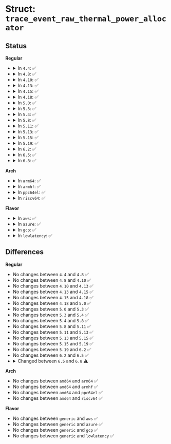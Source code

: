 # Struct: <code>trace_event_raw_thermal_power_allocator</code>

## Status
<b>Regular</b>
<ul>
<li>
<details>
<summary>In <code>4.4</code>: ✅</summary>

```c
struct trace_event_raw_thermal_power_allocator {
    struct trace_entry ent;
    int tz_id;
    u32 __data_loc_req_power;
    u32 total_req_power;
    u32 __data_loc_granted_power;
    u32 total_granted_power;
    size_t num_actors;
    u32 power_range;
    u32 max_allocatable_power;
    int current_temp;
    s32 delta_temp;
    char __data[0];
};
```
</details>
</li>
<li>
<details>
<summary>In <code>4.8</code>: ✅</summary>

```c
struct trace_event_raw_thermal_power_allocator {
    struct trace_entry ent;
    int tz_id;
    u32 __data_loc_req_power;
    u32 total_req_power;
    u32 __data_loc_granted_power;
    u32 total_granted_power;
    size_t num_actors;
    u32 power_range;
    u32 max_allocatable_power;
    int current_temp;
    s32 delta_temp;
    char __data[0];
};
```
</details>
</li>
<li>
<details>
<summary>In <code>4.10</code>: ✅</summary>

```c
struct trace_event_raw_thermal_power_allocator {
    struct trace_entry ent;
    int tz_id;
    u32 __data_loc_req_power;
    u32 total_req_power;
    u32 __data_loc_granted_power;
    u32 total_granted_power;
    size_t num_actors;
    u32 power_range;
    u32 max_allocatable_power;
    int current_temp;
    s32 delta_temp;
    char __data[0];
};
```
</details>
</li>
<li>
<details>
<summary>In <code>4.13</code>: ✅</summary>

```c
struct trace_event_raw_thermal_power_allocator {
    struct trace_entry ent;
    int tz_id;
    u32 __data_loc_req_power;
    u32 total_req_power;
    u32 __data_loc_granted_power;
    u32 total_granted_power;
    size_t num_actors;
    u32 power_range;
    u32 max_allocatable_power;
    int current_temp;
    s32 delta_temp;
    char __data[0];
};
```
</details>
</li>
<li>
<details>
<summary>In <code>4.15</code>: ✅</summary>

```c
struct trace_event_raw_thermal_power_allocator {
    struct trace_entry ent;
    int tz_id;
    u32 __data_loc_req_power;
    u32 total_req_power;
    u32 __data_loc_granted_power;
    u32 total_granted_power;
    size_t num_actors;
    u32 power_range;
    u32 max_allocatable_power;
    int current_temp;
    s32 delta_temp;
    char __data[0];
};
```
</details>
</li>
<li>
<details>
<summary>In <code>4.18</code>: ✅</summary>

```c
struct trace_event_raw_thermal_power_allocator {
    struct trace_entry ent;
    int tz_id;
    u32 __data_loc_req_power;
    u32 total_req_power;
    u32 __data_loc_granted_power;
    u32 total_granted_power;
    size_t num_actors;
    u32 power_range;
    u32 max_allocatable_power;
    int current_temp;
    s32 delta_temp;
    char __data[0];
};
```
</details>
</li>
<li>
<details>
<summary>In <code>5.0</code>: ✅</summary>

```c
struct trace_event_raw_thermal_power_allocator {
    struct trace_entry ent;
    int tz_id;
    u32 __data_loc_req_power;
    u32 total_req_power;
    u32 __data_loc_granted_power;
    u32 total_granted_power;
    size_t num_actors;
    u32 power_range;
    u32 max_allocatable_power;
    int current_temp;
    s32 delta_temp;
    char __data[0];
};
```
</details>
</li>
<li>
<details>
<summary>In <code>5.3</code>: ✅</summary>

```c
struct trace_event_raw_thermal_power_allocator {
    struct trace_entry ent;
    int tz_id;
    u32 __data_loc_req_power;
    u32 total_req_power;
    u32 __data_loc_granted_power;
    u32 total_granted_power;
    size_t num_actors;
    u32 power_range;
    u32 max_allocatable_power;
    int current_temp;
    s32 delta_temp;
    char __data[0];
};
```
</details>
</li>
<li>
<details>
<summary>In <code>5.4</code>: ✅</summary>

```c
struct trace_event_raw_thermal_power_allocator {
    struct trace_entry ent;
    int tz_id;
    u32 __data_loc_req_power;
    u32 total_req_power;
    u32 __data_loc_granted_power;
    u32 total_granted_power;
    size_t num_actors;
    u32 power_range;
    u32 max_allocatable_power;
    int current_temp;
    s32 delta_temp;
    char __data[0];
};
```
</details>
</li>
<li>
<details>
<summary>In <code>5.8</code>: ✅</summary>

```c
struct trace_event_raw_thermal_power_allocator {
    struct trace_entry ent;
    int tz_id;
    u32 __data_loc_req_power;
    u32 total_req_power;
    u32 __data_loc_granted_power;
    u32 total_granted_power;
    size_t num_actors;
    u32 power_range;
    u32 max_allocatable_power;
    int current_temp;
    s32 delta_temp;
    char __data[0];
};
```
</details>
</li>
<li>
<details>
<summary>In <code>5.11</code>: ✅</summary>

```c
struct trace_event_raw_thermal_power_allocator {
    struct trace_entry ent;
    int tz_id;
    u32 __data_loc_req_power;
    u32 total_req_power;
    u32 __data_loc_granted_power;
    u32 total_granted_power;
    size_t num_actors;
    u32 power_range;
    u32 max_allocatable_power;
    int current_temp;
    s32 delta_temp;
    char __data[0];
};
```
</details>
</li>
<li>
<details>
<summary>In <code>5.13</code>: ✅</summary>

```c
struct trace_event_raw_thermal_power_allocator {
    struct trace_entry ent;
    int tz_id;
    u32 __data_loc_req_power;
    u32 total_req_power;
    u32 __data_loc_granted_power;
    u32 total_granted_power;
    size_t num_actors;
    u32 power_range;
    u32 max_allocatable_power;
    int current_temp;
    s32 delta_temp;
    char __data[0];
};
```
</details>
</li>
<li>
<details>
<summary>In <code>5.15</code>: ✅</summary>

```c
struct trace_event_raw_thermal_power_allocator {
    struct trace_entry ent;
    int tz_id;
    u32 __data_loc_req_power;
    u32 total_req_power;
    u32 __data_loc_granted_power;
    u32 total_granted_power;
    size_t num_actors;
    u32 power_range;
    u32 max_allocatable_power;
    int current_temp;
    s32 delta_temp;
    char __data[0];
};
```
</details>
</li>
<li>
<details>
<summary>In <code>5.19</code>: ✅</summary>

```c
struct trace_event_raw_thermal_power_allocator {
    struct trace_entry ent;
    int tz_id;
    u32 __data_loc_req_power;
    u32 total_req_power;
    u32 __data_loc_granted_power;
    u32 total_granted_power;
    size_t num_actors;
    u32 power_range;
    u32 max_allocatable_power;
    int current_temp;
    s32 delta_temp;
    char __data[0];
};
```
</details>
</li>
<li>
<details>
<summary>In <code>6.2</code>: ✅</summary>

```c
struct trace_event_raw_thermal_power_allocator {
    struct trace_entry ent;
    int tz_id;
    u32 __data_loc_req_power;
    u32 total_req_power;
    u32 __data_loc_granted_power;
    u32 total_granted_power;
    size_t num_actors;
    u32 power_range;
    u32 max_allocatable_power;
    int current_temp;
    s32 delta_temp;
    char __data[0];
};
```
</details>
</li>
<li>
<details>
<summary>In <code>6.5</code>: ✅</summary>

```c
struct trace_event_raw_thermal_power_allocator {
    struct trace_entry ent;
    int tz_id;
    u32 __data_loc_req_power;
    u32 total_req_power;
    u32 __data_loc_granted_power;
    u32 total_granted_power;
    size_t num_actors;
    u32 power_range;
    u32 max_allocatable_power;
    int current_temp;
    s32 delta_temp;
    char __data[0];
};
```
</details>
</li>
<li>
<details>
<summary>In <code>6.8</code>: ✅</summary>

```c
struct trace_event_raw_thermal_power_allocator {
    struct trace_entry ent;
    int tz_id;
    u32 total_req_power;
    u32 total_granted_power;
    size_t num_actors;
    u32 power_range;
    u32 max_allocatable_power;
    int current_temp;
    s32 delta_temp;
    char __data[0];
};
```
</details>
</li>
</ul>
<b>Arch</b>
<ul>
<li>
<details>
<summary>In <code>arm64</code>: ✅</summary>

```c
struct trace_event_raw_thermal_power_allocator {
    struct trace_entry ent;
    int tz_id;
    u32 __data_loc_req_power;
    u32 total_req_power;
    u32 __data_loc_granted_power;
    u32 total_granted_power;
    size_t num_actors;
    u32 power_range;
    u32 max_allocatable_power;
    int current_temp;
    s32 delta_temp;
    char __data[0];
};
```
</details>
</li>
<li>
<details>
<summary>In <code>armhf</code>: ✅</summary>

```c
struct trace_event_raw_thermal_power_allocator {
    struct trace_entry ent;
    int tz_id;
    u32 __data_loc_req_power;
    u32 total_req_power;
    u32 __data_loc_granted_power;
    u32 total_granted_power;
    size_t num_actors;
    u32 power_range;
    u32 max_allocatable_power;
    int current_temp;
    s32 delta_temp;
    char __data[0];
};
```
</details>
</li>
<li>
<details>
<summary>In <code>ppc64el</code>: ✅</summary>

```c
struct trace_event_raw_thermal_power_allocator {
    struct trace_entry ent;
    int tz_id;
    u32 __data_loc_req_power;
    u32 total_req_power;
    u32 __data_loc_granted_power;
    u32 total_granted_power;
    size_t num_actors;
    u32 power_range;
    u32 max_allocatable_power;
    int current_temp;
    s32 delta_temp;
    char __data[0];
};
```
</details>
</li>
<li>
<details>
<summary>In <code>riscv64</code>: ✅</summary>

```c
struct trace_event_raw_thermal_power_allocator {
    struct trace_entry ent;
    int tz_id;
    u32 __data_loc_req_power;
    u32 total_req_power;
    u32 __data_loc_granted_power;
    u32 total_granted_power;
    size_t num_actors;
    u32 power_range;
    u32 max_allocatable_power;
    int current_temp;
    s32 delta_temp;
    char __data[0];
};
```
</details>
</li>
</ul>
<b>Flavor</b>
<ul>
<li>
<details>
<summary>In <code>aws</code>: ✅</summary>

```c
struct trace_event_raw_thermal_power_allocator {
    struct trace_entry ent;
    int tz_id;
    u32 __data_loc_req_power;
    u32 total_req_power;
    u32 __data_loc_granted_power;
    u32 total_granted_power;
    size_t num_actors;
    u32 power_range;
    u32 max_allocatable_power;
    int current_temp;
    s32 delta_temp;
    char __data[0];
};
```
</details>
</li>
<li>
<details>
<summary>In <code>azure</code>: ✅</summary>

```c
struct trace_event_raw_thermal_power_allocator {
    struct trace_entry ent;
    int tz_id;
    u32 __data_loc_req_power;
    u32 total_req_power;
    u32 __data_loc_granted_power;
    u32 total_granted_power;
    size_t num_actors;
    u32 power_range;
    u32 max_allocatable_power;
    int current_temp;
    s32 delta_temp;
    char __data[0];
};
```
</details>
</li>
<li>
<details>
<summary>In <code>gcp</code>: ✅</summary>

```c
struct trace_event_raw_thermal_power_allocator {
    struct trace_entry ent;
    int tz_id;
    u32 __data_loc_req_power;
    u32 total_req_power;
    u32 __data_loc_granted_power;
    u32 total_granted_power;
    size_t num_actors;
    u32 power_range;
    u32 max_allocatable_power;
    int current_temp;
    s32 delta_temp;
    char __data[0];
};
```
</details>
</li>
<li>
<details>
<summary>In <code>lowlatency</code>: ✅</summary>

```c
struct trace_event_raw_thermal_power_allocator {
    struct trace_entry ent;
    int tz_id;
    u32 __data_loc_req_power;
    u32 total_req_power;
    u32 __data_loc_granted_power;
    u32 total_granted_power;
    size_t num_actors;
    u32 power_range;
    u32 max_allocatable_power;
    int current_temp;
    s32 delta_temp;
    char __data[0];
};
```
</details>
</li>
</ul>

## Differences
<b>Regular</b>
<ul>
<li>
No changes between <code>4.4</code> and <code>4.8</code> ✅
</li>
<li>
No changes between <code>4.8</code> and <code>4.10</code> ✅
</li>
<li>
No changes between <code>4.10</code> and <code>4.13</code> ✅
</li>
<li>
No changes between <code>4.13</code> and <code>4.15</code> ✅
</li>
<li>
No changes between <code>4.15</code> and <code>4.18</code> ✅
</li>
<li>
No changes between <code>4.18</code> and <code>5.0</code> ✅
</li>
<li>
No changes between <code>5.0</code> and <code>5.3</code> ✅
</li>
<li>
No changes between <code>5.3</code> and <code>5.4</code> ✅
</li>
<li>
No changes between <code>5.4</code> and <code>5.8</code> ✅
</li>
<li>
No changes between <code>5.8</code> and <code>5.11</code> ✅
</li>
<li>
No changes between <code>5.11</code> and <code>5.13</code> ✅
</li>
<li>
No changes between <code>5.13</code> and <code>5.15</code> ✅
</li>
<li>
No changes between <code>5.15</code> and <code>5.19</code> ✅
</li>
<li>
No changes between <code>5.19</code> and <code>6.2</code> ✅
</li>
<li>
No changes between <code>6.2</code> and <code>6.5</code> ✅
</li>
<li>
<details>
<summary>Changed between <code>6.5</code> and <code>6.8</code> ⚠️</summary>
<ul>
<li>
<b>Field removed. </b>
<code>u32 __data_loc_req_power</code>
</li>
<li>
<b>Field removed. </b>
<code>u32 __data_loc_granted_power</code>
</li>
</ul>
</details>
</li>
</ul>
<b>Arch</b>
<ul>
<li>
No changes between <code>amd64</code> and <code>arm64</code> ✅
</li>
<li>
No changes between <code>amd64</code> and <code>armhf</code> ✅
</li>
<li>
No changes between <code>amd64</code> and <code>ppc64el</code> ✅
</li>
<li>
No changes between <code>amd64</code> and <code>riscv64</code> ✅
</li>
</ul>
<b>Flavor</b>
<ul>
<li>
No changes between <code>generic</code> and <code>aws</code> ✅
</li>
<li>
No changes between <code>generic</code> and <code>azure</code> ✅
</li>
<li>
No changes between <code>generic</code> and <code>gcp</code> ✅
</li>
<li>
No changes between <code>generic</code> and <code>lowlatency</code> ✅
</li>
</ul>
